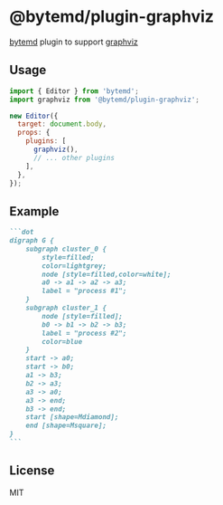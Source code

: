 # @bytemd/plugin-graphviz

[bytemd](https://github.com/bytedance/bytemd) plugin to support [graphviz](https://www.graphviz.org/)

## Usage

```js
import { Editor } from 'bytemd';
import graphviz from '@bytemd/plugin-graphviz';

new Editor({
  target: document.body,
  props: {
    plugins: [
      graphviz(),
      // ... other plugins
    ],
  },
});
```

## Example

````md
```dot
digraph G {
	subgraph cluster_0 {
		style=filled;
		color=lightgrey;
		node [style=filled,color=white];
		a0 -> a1 -> a2 -> a3;
		label = "process #1";
	}
	subgraph cluster_1 {
		node [style=filled];
		b0 -> b1 -> b2 -> b3;
		label = "process #2";
		color=blue
	}
	start -> a0;
	start -> b0;
	a1 -> b3;
	b2 -> a3;
	a3 -> a0;
	a3 -> end;
	b3 -> end;
	start [shape=Mdiamond];
	end [shape=Msquare];
}
```
````

## License

MIT
